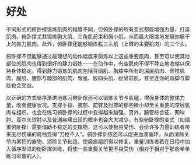 # 好处

不同形式的俯卧撑锻炼肌肉的程度不同，但俯卧撑的所有变式都能增强力量、打造肌肉。俯卧撑尤其锻炼胸大肌、三角肌前束和胸小肌，从而最大限度地发展你躯干上的推力肌肉。此外，俯卧撑还能够锻炼肱三头肌（上臂的主要肌肉）的三个头。

俯卧撑不但能够通过最理想的动作幅度来锻炼以上这些重要肌肉，甚至可以使其他部位的肌肉也得到很好的静力锻炼——在动作中，有些肌肉不得不静止地收缩以保持身体稳定。得到静力锻炼的肌肉包括背阔肌、胸腔中所有的深层肌肉、脊椎肌肉、腹肌、腰部与髋部的肌肉、臀肌、股四头肌、胫骨前肌，甚至连你的双脚与脚趾也会受益。


以正确的方式循序渐进地练习俯卧撑还可以锻炼关节与肌腱，增强身体的整体力量，改善健康状况。支撑手指、腕部、前臂及肘部的那些微小却至关重要的深层肌肉与组织，也会在练习俯卧撑的过程中变得越来越强。另外，腕管综合征、网球肘、高尔夫球肘以及普通疼痛出现的概率也会大大减少。有些俯卧撑的变式（如偏重俯卧撑）需要借助不稳定的支撑物，这可以使极易受伤、会给许多力量训练者带来无尽伤痛的肩袖变得“刀枪不入”。俯卧撑训练还可以促进血液循环，从而清除关节内累积的废物、消除关节粘连、使瘢痕组织得以修复。重量训练者若在日程中加入循序渐进的俯卧撑训练，将使一些重要关节更不易受伤（相对于相对于那些单单练习举重的人）。





